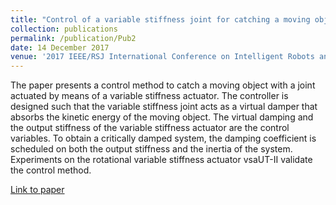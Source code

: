 ```yaml
---
title: "Control of a variable stiffness joint for catching a moving object"
collection: publications
permalink: /publication/Pub2
date: 14 December 2017
venue: '2017 IEEE/RSJ International Conference on Intelligent Robots and Systems (IROS)'
---
```

The paper presents a control method to catch a moving object with a joint actuated by means of a variable stiffness actuator. The controller is designed such that the variable stiffness joint acts as a virtual damper that absorbs the kinetic energy of the moving object. The virtual damping and the output stiffness of the variable stiffness actuator are the control variables. To obtain a critically damped system, the damping coefficient is scheduled on both the output stiffness and the inertia of the system. Experiments on the rotational variable stiffness actuator vsaUT-II validate the control method.

[Link to paper](https://ieeexplore.ieee.org/document/8206350)